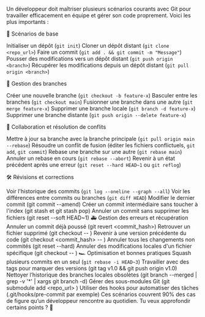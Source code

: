 Un développeur doit maîtriser plusieurs scénarios courants avec Git pour travailler efficacement en équipe et gérer son code proprement. Voici les plus importants :

📌 Scénarios de base

Initialiser un dépôt (`git init`)
Cloner un dépôt distant (`git clone <repo_url>`)
Faire un commit (`git add . && git commit -m "Message"`)
Pousser des modifications vers un dépôt distant (`git push origin <branch>`)
Récupérer les modifications depuis un dépôt distant (`git pull origin <branch>`)

🔄 Gestion des branches

Créer une nouvelle branche (`git checkout -b feature-x`)
Basculer entre les branches (`git checkout main`)
Fusionner une branche dans une autre (`git merge feature-x`)
Supprimer une branche locale (`git branch -d feature-x`)
Supprimer une branche distante (`git push origin --delete feature-x`)

🤝 Collaboration et résolution de conflits

Mettre à jour sa branche avec la branche principale (`git pull origin main --rebase`)
Résoudre un conflit de fusion (éditer les fichiers conflictuels, `git add`, `git commit`)
Rebase une branche sur une autre (`git rebase main`)
Annuler un rebase en cours (`git rebase --abort`)
Revenir à un état précédent après une erreur (`git reset --hard HEAD~1` ou `git reflog`)

🛠 Révisions et corrections

Voir l'historique des commits (`git log --oneline --graph --all`)
Voir les différences entre commits ou branches (`git diff HEAD`)
Modifier le dernier commit (git commit --amend)
Créer un commit intermédiaire sans toucher à l'index (git stash et git stash pop)
Annuler un commit sans supprimer les fichiers (git reset --soft HEAD~1)
🚑 Gestion des erreurs et récupération
Annuler un commit déjà poussé (git revert <commit_hash>)
Retrouver un fichier supprimé (git checkout -- <file>)
Revenir à une version précédente du code (git checkout <commit_hash> -- <file>)
Annuler tous les changements non commités (git reset --hard)
Annuler des modifications locales d'un fichier spécifique (git checkout -- <file>)
🏎 Optimisation et bonnes pratiques
Squash plusieurs commits en un seul (`git rebase -i HEAD~3`)
Travailler avec des tags pour marquer des versions (git tag v1.0 && git push origin v1.0)
Nettoyer l’historique des branches locales obsolètes (git branch --merged | grep -v '*' | xargs git branch -d)
Gérer des sous-modules Git (git submodule add <repo_url> <path>)
Utiliser des hooks pour automatiser des tâches (.git/hooks/pre-commit par exemple)
Ces scénarios couvrent 90% des cas de figure qu’un développeur rencontre au quotidien. Tu veux approfondir certains points ? 🚀